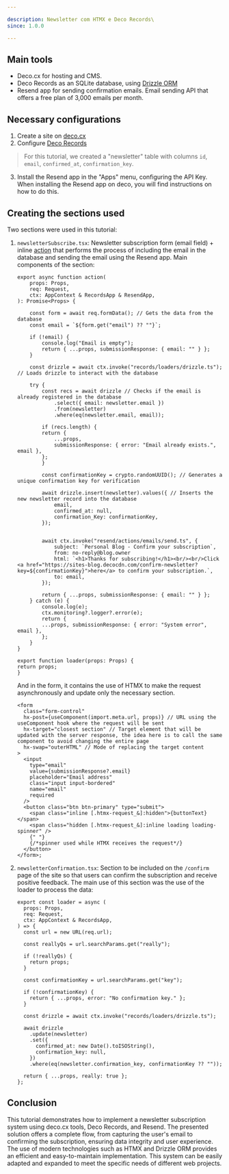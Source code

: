 ```yaml
---

description: Newsletter com HTMX e Deco Records\
since: 1.0.0

---
```


## Main tools

- Deco.cx for hosting and CMS.
- Deco Records as an SQLite database, using
  [Drizzle ORM](https://orm.drizzle.team/)
- Resend app for sending confirmation emails. Email sending API that offers a
  free plan of 3,000 emails per month.

## Necessary configurations

1. Create a site on [deco.cx](https://deco.cx/new)
2. Configure [Deco Records](https://deco.cx/docs/en/reference/deco-records)

> For this tutorial, we created a "newsletter" table with columns `id`, `email`,
> `confirmed_at`, `confirmation_key`.

3. Install the Resend app in the "Apps" menu, configuring the API Key. When
   installing the Resend app on deco, you will find instructions on how to do
   this.

## Creating the sections used

Two sections were used in this tutorial:

1. `newsletterSubscribe.tsx`: Newsletter subscription form (email field) +
   inline [action](https://deco.cx/docs/pt/concepts/action) that performs the
   process of including the email in the database and sending the email using
   the Resend app. Main components of the section:

   ```tsx
   export async function action(
       props: Props,
       req: Request,
       ctx: AppContext & RecordsApp & ResendApp,
   ): Promise<Props> {

       const form = await req.formData(); // Gets the data from the database
       const email = `${form.get("email") ?? ""}`;

       if (!email) {
           console.log("Email is empty");
           return { ...props, submissionResponse: { email: "" } };
       }

       const drizzle = await ctx.invoke("records/loaders/drizzle.ts"); // Loads drizzle to interact with the database
       
       try {
           const recs = await drizzle // Checks if the email is already registered in the database
               .select({ email: newsletter.email })
               .from(newsletter)
               .where(eq(newsletter.email, email));

           if (recs.length) {
           return {
               ...props,
               submissionResponse: { error: "Email already exists.", email },
           };
           }

           const confirmationKey = crypto.randomUUID(); // Generates a unique confirmation key for verification

           await drizzle.insert(newsletter).values({ // Inserts the new newsletter record into the database
               email,
               confirmed_at: null,
               confirmation_Key: confirmationKey,
           });

           
           await ctx.invoke("resend/actions/emails/send.ts", {
               subject: `Personal Blog - Confirm your subscription`,
               from: no-reply@blog.owner
               html: `<h1>Thanks for subscribing!</h1><br/><br/>Click <a href="https://sites-blog.decocdn.com/confirm-newsletter?key=${confirmationKey}">here</a> to confirm your subscription.`,
               to: email,
           });

           return { ...props, submissionResponse: { email: "" } };
       } catch (e) {
           console.log(e);
           ctx.monitoring?.logger?.error(e);
           return {
           ...props, submissionResponse: { error: "System error", email },
           };
       }
   }

   export function loader(props: Props) {
   return props;
   }
   ```

   And in the form, it contains the use of HTMX to make the request
   asynchronously and update only the necessary section.

   ```tsx
   <form
     class="form-control"
     hx-post={useComponent(import.meta.url, props)} // URL using the useComponent hook where the request will be sent
     hx-target="closest section" // Target element that will be updated with the server response, the idea here is to call the same component to avoid changing the entire page
     hx-swap="outerHTML" // Mode of replacing the target content
   >
     <input
       type="email"
       value={submissionResponse?.email}
       placeholder="Email address"
       class="input input-bordered"
       name="email"
       required
     />
     <button class="btn btn-primary" type="submit">
       <span class="inline [.htmx-request_&]:hidden">{buttonText}</span>
       <span class="hidden [.htmx-request_&]:inline loading loading-spinner" />
       {" "}
       {/*spinner used while HTMX receives the request*/}
     </button>
   </form>;
   ```

2. `newsletterConfirmation.tsx`: Section to be included on the `/confirm` page
   of the site so that users can confirm the subscription and receive positive
   feedback. The main use of this section was the use of the loader to process
   the data:

   ```tsx
   export const loader = async (
     props: Props,
     req: Request,
     ctx: AppContext & RecordsApp,
   ) => {
     const url = new URL(req.url);

     const reallyQs = url.searchParams.get("really");

     if (!reallyQs) {
       return props;
     }

     const confirmationKey = url.searchParams.get("key");

     if (!confirmationKey) {
       return { ...props, error: "No confirmation key." };
     }

     const drizzle = await ctx.invoke("records/loaders/drizzle.ts");

     await drizzle
       .update(newsletter)
       .set({
         confirmed_at: new Date().toISOString(),
         confirmation_key: null,
       })
       .where(eq(newsletter.confirmation_key, confirmationKey ?? ""));

     return { ...props, really: true };
   };
   ```

## Conclusion

This tutorial demonstrates how to implement a newsletter subscription system
using deco.cx tools, Deco Records, and Resend. The presented solution offers a
complete flow, from capturing the user's email to confirming the subscription,
ensuring data integrity and user experience. The use of modern technologies such
as HTMX and Drizzle ORM provides an efficient and easy-to-maintain
implementation. This system can be easily adapted and expanded to meet the
specific needs of different web projects.
